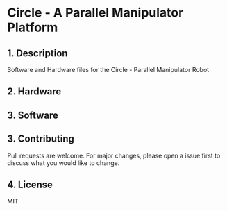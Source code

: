 # Circle - A Parallel Manipulator Platform
## 1. Description
Software and Hardware files for the Circle - Parallel Manipulator Robot

## 2. Hardware

## 3. Software 

## 3. Contributing
Pull requests are welcome. For major changes, please open a issue first to discuss what you would like to change. 

## 4. License 
MIT
